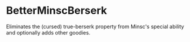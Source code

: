 # BetterMinscBerserk
Eliminates the (cursed) true-berserk property from Minsc's special ability and optionally adds other goodies.
